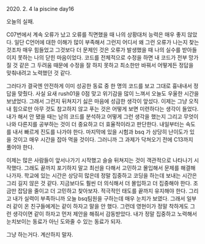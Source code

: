 2020\. 2. 4 la piscine day16

오늘의 실패.

C07번에서 계속 오류가 났고 오류를 직면했을 때 나의 상황대처 능력은 매우 좋지 않았다.
일단 C언어에 대한 이해가 많이 부족해서 그런지 어디서 왜 그런 오류가 나는지 찾는것조차
매우 힘들었고 그것보다 더 문제인 것은 오류가 발생했을 때 나의 실수를 받아들이지 못하는 나의
닫힌 마음이었다. 코드를 전체적으로 수정을 하면 내 코드가 전부 망가질 것 같은 그 두려움 때문에
수정을 잘 하지 못하고 최소한만 바꿔서 어떻게든 정답을 맞춰내려고 노력했던 것 같다.

그러다가 결국엔 안전하게 이미 성공한 동료 중 한 명의 코드를 보고 그대로 흉내내서 정답을 맞췄다.
사실 요새 rush01을 0점 맞고 위기감을 많이 느껴서 오늘도 우울한 시간을 보냈었다. 그래서 그런지
뒤쳐지기 싫은 마음에 성급한 생각이 앞섰다. 이제는 그냥 오직 내 힘으로만 아무 것도 참고하지 않고
푸는 것은 어떻게 보면 미련하다는 생각이 들었다. 내가 해서 안 됐을 때는 남의 코드를 분석하고
어떻게 그런 생각을 했는지 그리고 무엇이 나와 다른지를 공부하는 것이 더 중요하고 더 효율적이라고
판단한다. 내일부터는 속도를 내서 빠르게 진도를 나가야 한다. 마지막에 있을 시험과 bsq 가 상당히
난이도가 있을 것이고 매우 시간을 잡아 먹을 것이다. 그러니까 그 과제가 닥쳐오기 전에 C13까지 풀어야 한다.

이제는 많은 사람들이 앞서나가기 시작했고 슬슬 뒤쳐지는 것이 객관적으로 나타나기 시작했다.
그래도 끝까지 포기하지 말고 최선을 다해서 고민하고 몰입해서 문제를 해결해 나가자. 학교에 있는 시간은
상당히 많은데 정말 집중하고 코딩을 하는데 보내는 시간은 그리 길지 않은 것 같다. 지금보다도 훨씬 더
의식해서 더 몰입하고 더 집중해야 한다. 조금만 잡담을 줄이고 더 고민하고 찾아보자. 적극적인 태도를 끝까지
유지해야 한다. 그리고 내가 실력이 부족하니까 오늘 bsq팀원을 구하는데 매우 눈치가 보였다. 그래서 일부러
같이 온 친구들에게는 같이 하자고 말을 안 했다. 그런데 영현이가 정말 착하게도 그런 생각이면 같이 하자고
먼저 제안을 해줘서 감동받았다. 내가 정말 집중하고 노력해서 눈치보이는 동료가 아닌 도와줄 수 있는 동료가 되자.

그냥 하는거다. 계산하지 말자. 
